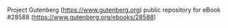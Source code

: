 Project Gutenberg (https://www.gutenberg.org) public repository for eBook #28588 (https://www.gutenberg.org/ebooks/28588)
